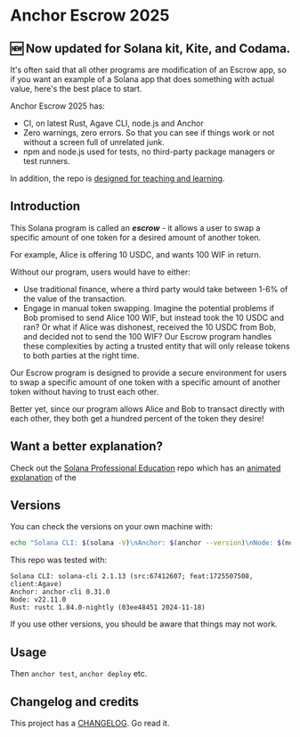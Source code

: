 # Anchor Escrow 2025

## 🆕 Now updated for Solana kit, Kite, and Codama.

It's often said that all other programs are modification of an Escrow app, so if you want an example of a Solana app that does something with actual value, here's the best place to start.

Anchor Escrow 2025 has:

- CI, on latest Rust, Agave CLI, node.js and Anchor
- Zero warnings, zero errors. So that you can see if things work or not without a screen full of unrelated junk.
- npm and node.js used for tests, no third-party package managers or test runners.

In addition, the repo is [designed for teaching and learning](CHANGELOG.md).

## Introduction

This Solana program is called an **_escrow_** - it allows a user to swap a specific amount of one token for a desired amount of another token.

For example, Alice is offering 10 USDC, and wants 100 WIF in return.

Without our program, users would have to either:

- Use traditional finance, where a third party would take between 1-6% of the value of the transaction.
- Engage in manual token swapping. Imagine the potential problems if Bob promised to send Alice 100 WIF, but instead took the 10 USDC and ran? Or what if Alice was dishonest, received the 10 USDC from Bob, and decided not to send the 100 WIF? Our Escrow program handles these complexities by acting a trusted entity that will only release tokens to both parties at the right time.

Our Escrow program is designed to provide a secure environment for users to swap a specific amount of one token with a specific amount of another token without having to trust each other.

Better yet, since our program allows Alice and Bob to transact directly with each other, they both get a hundred percent of the token they desire!

## Want a better explanation?

Check out the [Solana Professional Education](https://github.com/mikemaccana/professional-education) repo which has an [animated explanation](https://github.com/mikemaccana/professional-education/blob/main/presentations/Solana%20Professional%20Education.key) of the

## Versions

You can check the versions on your own machine with:

```bash
echo "Solana CLI: $(solana -V)\nAnchor: $(anchor --version)\nNode: $(node --version)\nRust: $(rustc -V)"
```

This repo was tested with:

```
Solana CLI: solana-cli 2.1.13 (src:67412607; feat:1725507508, client:Agave)
Anchor: anchor-cli 0.31.0
Node: v22.11.0
Rust: rustc 1.84.0-nightly (03ee48451 2024-11-18)
```

If you use other versions, you should be aware that things may not work.

## Usage

Then `anchor test`, `anchor deploy` etc.

## Changelog and credits

This project has a [CHANGELOG](CHANGELOG.md). Go read it.
